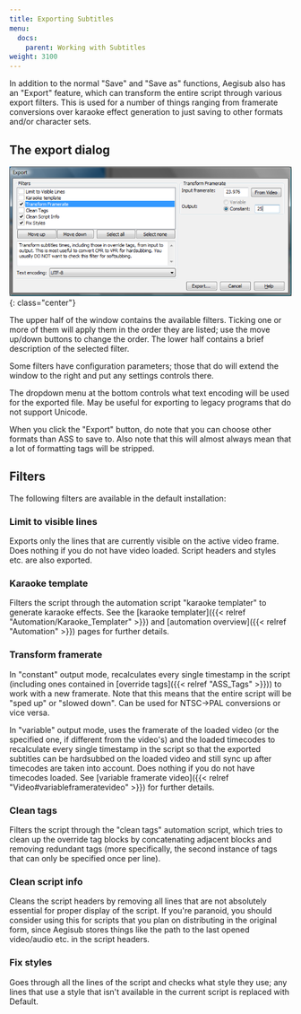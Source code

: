 ```yaml
---
title: Exporting Subtitles
menu:
  docs:
    parent: Working with Subtitles
weight: 3100
---
```


In addition to the normal "Save" and "Save as" functions, Aegisub also has an "Export" feature, which can transform the entire script through various export filters. This is used for a number of things ranging from framerate conversions over karaoke effect generation to just saving to other formats and/or character sets.

## The export dialog ##
![Export](/img/3.2/Export.png){: class="center"}

The upper half of the window contains the available filters. Ticking one or more of them will apply them in the order they are listed; use the move up/down buttons to change the order. The lower half contains a brief description of the selected filter.

Some filters have configuration parameters; those that do will extend the window to the right and put any settings controls there.

The dropdown menu at the bottom controls what text encoding will be used for the exported file. May be useful for exporting to legacy programs that do not support Unicode.

When you click the "Export" button, do note that you can choose other formats than ASS to save to. Also note that this will almost always mean that a lot of formatting tags will be stripped.

## Filters ##
The following filters are available in the default installation:

### Limit to visible lines ###
Exports only the lines that are currently visible on the active video frame. Does nothing if you do not have video loaded. Script headers and styles etc. are also exported.

### Karaoke template ###
Filters the script through the automation script "karaoke templater" to generate karaoke effects. See the [karaoke templater]({{< relref "Automation/Karaoke_Templater" >}}) and [automation overview]({{< relref "Automation" >}}) pages for further details.

### Transform framerate ###
In "constant" output mode, recalculates every single timestamp in the script (including ones contained in [override tags]({{< relref "ASS_Tags" >}})) to work with a new framerate. Note that this means that the entire script will be "sped up" or "slowed down". Can be used for NTSC->PAL conversions or vice versa.

In "variable" output mode, uses the framerate of the loaded video (or the specified one, if different from the video's) and the loaded timecodes to recalculate every single timestamp in the script so that the exported subtitles can be hardsubbed on the loaded video and still sync up after timecodes are taken into account. Does nothing if you do not have timecodes loaded. See [variable framerate video]({{< relref "Video#variableframeratevideo" >}}) for further details.


### Clean tags ###
Filters the script through the "clean tags" automation script, which tries to clean up the override tag blocks by concatenating adjacent blocks and removing redundant tags (more specifically, the second instance of tags that can only be specified once per line).


### Clean script info ###
Cleans the script headers by removing all lines that are not absolutely essential for proper display of the script. If you're paranoid, you should consider using this for scripts that you plan on distributing in the original form, since Aegisub stores things like the path to the last opened video/audio etc. in the script headers.


### Fix styles ###
Goes through all the lines of the script and checks what style they use; any lines that use a style that isn't available in the current script is replaced with Default.
